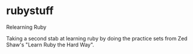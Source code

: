 # rubystuff
Relearning Ruby

Taking a second stab at learning ruby by doing the practice sets from Zed Shaw's "Learn Ruby the Hard Way".
